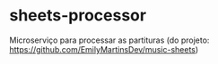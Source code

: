 # sheets-processor
Microserviço para processar as partituras (do projeto: https://github.com/EmilyMartinsDev/music-sheets)
